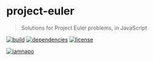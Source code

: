 # project-euler

> Solutions for Project Euler problems, in JavaScript

[![build](https://img.shields.io/github/workflow/status/iamnapo/project-euler/ci?style=for-the-badge&logo=github&label=)](https://github.com/iamnapo/project-euler/actions) [![dependencies](https://img.shields.io/david/iamnapo/project-euler.svg?style=for-the-badge)](./package.json) [![license](https://img.shields.io/github/license/iamnapo/project-euler.svg?style=for-the-badge)](./LICENSE)

[![iamnapo](https://projecteuler.net/profile/iamnapo.png)](https://projecteuler.net/)
